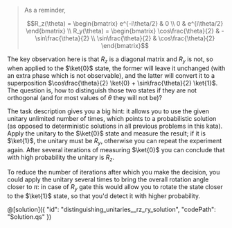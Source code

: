 > As a reminder,
> 
> $$R_z(\theta) = \begin{bmatrix} e^{-i\theta/2} & 0 \\ 0 & e^{i\theta/2} \end{bmatrix} \\
R_y(\theta) = \begin{bmatrix} \cos\frac{\theta}{2} & -\sin\frac{\theta}{2} \\ \sin\frac{\theta}{2} & \cos\frac{\theta}{2} \end{bmatrix}$$

The key observation here is that $R_z$ is a diagonal matrix and $R_y$ is not, so when applied to the $\ket{0}$ state, the former will leave it unchanged (with an extra phase which is not observable), and the latter will convert it to a superposition $\cos\frac{\theta}{2} \ket{0} + \sin\frac{\theta}{2} \ket{1}$. The question is, how to distinguish those two states if they are not orthogonal (and for most values of $\theta$ they will not be)?

The task description gives you a big hint: it allows you to use the given unitary unlimited number of times, which points to a probabilistic solution (as opposed to deterministic solutions in all previous problems in this kata). Apply the unitary to the $\ket{0}$ state and measure the result; if it is $\ket{1}$, the unitary must be $R_y$, otherwise you can repeat the experiment again. After several iterations of measuring $\ket{0}$ you can conclude that with high probability the unitary is $R_z$.

To reduce the number of iterations after which you make the decision, you could apply the unitary several times to bring the overall rotation angle closer to $\pi$: in case of $R_y$ gate this would allow you to rotate the state closer to the $\ket{1}$ state, so that you'd detect it with higher probability.

@[solution]({
    "id": "distinguishing_unitaries__rz_ry_solution",
    "codePath": "Solution.qs"
})
